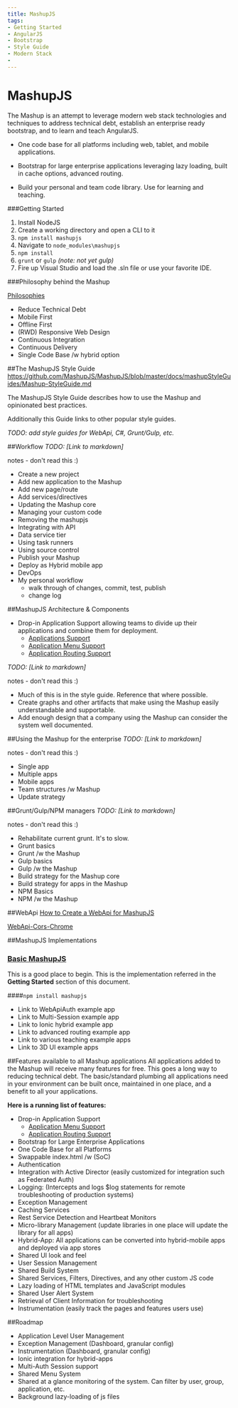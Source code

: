 ```yaml
---
title: MashupJS
tags:
- Getting Started 
- AngularJS
- Bootstrap
- Style Guide
- Modern Stack
- 
---
```


MashupJS
========
The Mashup is an attempt to leverage modern web stack technologies and techniques to address technical debt, establish an enterprise ready bootstrap, and to learn and teach AngularJS.

- One code base for all platforms including web, tablet, and mobile applications.

- Bootstrap for large enterprise applications leveraging lazy loading, built in cache options, advanced routing.

- Build your personal and team code library. Use for learning and teaching.


###Getting Started

 1. Install NodeJS
 2. Create a working directory and open a CLI to it
 3.  `npm install mashupjs`
 4. Navigate to `node_modules\mashupjs`
 5. `npm install`
 6. `grunt` or `gulp` *(note: not yet gulp)*
 7. Fire up Visual Studio and load the .sln file or use your favorite IDE.


###Philosophy behind the Mashup

[Philosophies](https://github.com/MashupJS/MashupJS/blob/master/docs/mashupWorkflow/philosophy/philosophy.md)

 - Reduce Technical Debt
 - Mobile First
 - Offline First
 - (RWD) Responsive Web Design
 - Continuous Integration
 - Continuous Delivery
 - Single Code Base /w hybrid option


##The MashupJS Style Guide
https://github.com/MashupJS/MashupJS/blob/master/docs/mashupStyleGuides/Mashup-StyleGuide.md

The MashupJS Style Guide describes how to use the Mashup and opinionated best practices.

Additionally this Guide links to other popular style guides.

*TODO: add style guides for WebApi, C#, Grunt/Gulp, etc.*

##Workflow
*TODO: [Link to markdown]*

notes - don't read this :)
- Create a new project
- Add new application to the Mashup
- Add new page/route
- Add services/directives
- Updating the Mashup core
- Managing your custom code
- Removing the mashupjs
- Integrating with API
- Data service tier
- Using task runners
- Using source control
- Publish your Mashup
- Deploy as Hybrid mobile app
- DevOps
- My personal workflow
	- walk through of changes, commit, test, publish
	- change log


##MashupJS Architecture & Components

 - Drop-in Application Support allowing teams to divide up their applications and combine them for deployment.
   - [Applications Support](https://github.com/MashupJS/MashupJS/blob/master/docs/mashupCore/apps/apps.md)
   - [Application Menu Support](https://github.com/MashupJS/MashupJS/blob/master/docs/mashupCore/config/mashupMenu.md)
   - [Application Routing Support](https://github.com/MashupJS/MashupJS/blob/master/docs/mashupCore/config/routeConfig.md)


*TODO: [Link to markdown]*

notes - don't read this :)
- Much of this is in the style guide. Reference that where possible.
- Create graphs and other artifacts that make using the Mashup easily understandable and supportable.
- Add enough design that a company using the Mashup can consider the system well documented.


##Using the Mashup for the enterprise
*TODO: [Link to markdown]*

notes - don't read this :)
- Single app
- Multiple apps
- Mobile apps
- Team structures /w Mashup
- Update strategy



##Grunt/Gulp/NPM managers
*TODO: [Link to markdown]*

notes - don't read this :)
- Rehabilitate current grunt.  It's to slow. 
- Grunt basics
- Grunt /w the Mashup
- Gulp basics
- Gulp /w the Mashup
- Build strategy for the Mashup core
- Build strategy for apps in the Mashup
- NPM Basics
- NPM /w the Mashup

##WebApi
[How to Create a WebApi for MashupJS](https://github.com/MashupJS/MashupJS/blob/master/docs/mashupApi/WebApi-HowToCreateForMashup.md)

[WebApi-Cors-Chrome](https://github.com/MashupJS/MashupJS/blob/master/docs/mashupApi/WebApi-Cors-Chrome.md)


##MashupJS Implementations

### [Basic MashupJS](https://github.com/MashupJS/MashupJS/tree/master/src)

This is a good place to begin.  This is the implementation referred in the **Getting Started** section of this document.
 
####`npm install mashupjs`
<br/>

 - Link to WebApiAuth example app
 - Link to Multi-Session example app
 - Link to Ionic hybrid example app
 - Link to advanced routing example app
 - Link to various teaching example apps
 - Link to 3D UI example apps


##Features available to all Mashup applications
All applications added to the Mashup will receive many features for free.  This goes a long way to reducing technical debt.  The basic/standard plumbing all applications need in your environment can be built once, maintained in one place, and a benefit to all your applications.

**Here is a running list of features:**

 - Drop-in Application Support
   - [Application Menu Support](https://github.com/MashupJS/MashupJS/blob/master/docs/mashupCore/config/mashupMenu.md)
   - [Application Routing Support](https://github.com/MashupJS/MashupJS/blob/master/docs/mashupCore/config/routeConfig.md)
 - Bootstrap for Large Enterprise Applications
 - One Code Base for all Platforms
 - Swappable index.html /w (SoC)
 - Authentication
 - Integration with Active Director (easily customized for integration such as Federated Auth)
 - Logging:  (Intercepts and logs $log statements for remote troubleshooting of production systems)
 - Exception Management
 - Caching Services
 - Rest Service Detection and Heartbeat Monitors
 -  Micro-library Management (update libraries in one place will update the library for all apps)
 - Hybrid-App: All applications can be converted into hybrid-mobile apps and deployed via app stores
 - Shared UI look and feel
 - User Session Management
 - Shared Build System
 - Shared Services, Filters, Directives, and any other custom JS code
 - Lazy loading of HTML templates and JavaScript modules
 - Shared User Alert System
 - Retrieval of Client Information for troubleshooting
 - Instrumentation (easily track the pages and features users use)

 

##Roadmap
 - Application Level User Management
 - Exception Management (Dashboard, granular config)
 - Instrumentation (Dashboard, granular config)
 - Ionic integration for hybrid-apps
 - Multi-Auth Session support
 - Shared Menu System
 - Shared at a glance monitoring of the system.  Can filter by user, group, application, etc.
 - Background lazy-loading of js files